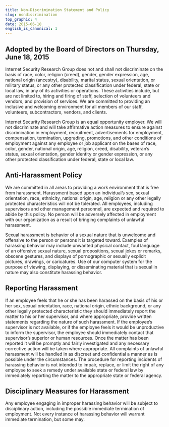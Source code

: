 ```yaml
---
title: Non-Discrimination Statement and Policy
slug: nondiscrimination
top_graphic: 4
date: 2015-06-18
english_is_canonical: 1
---
```


## Adopted by the Board of Directors on Thursday, June 18, 2015

Internet Security Research Group does not and shall not discriminate on the basis of race, color,
religion (creed), gender, gender expression, age, national origin (ancestry), disability, marital
status, sexual orientation, or military status, or any other protected classification under federal,
state or local law, in any of its activities or operations. These activities include, but are not
limited to, hiring and firing of staff, selection of volunteers and vendors, and provision of
services. We are committed to providing an inclusive and welcoming environment for all
members of our staff, volunteers, subcontractors, vendors, and clients.

Internet Security Research Group is an equal opportunity employer. We will not discriminate and
will take affirmative action measures to ensure against discrimination in employment,
recruitment, advertisements for employment, compensation, termination, upgrading, promotions,
and other conditions of employment against any employee or job applicant on the bases of race,
color, gender, national origin, age, religion, creed, disability, veteran’s status, sexual orientation,
gender identity or gender expression, or any other protected classification under federal, state or
local law.

## Anti-Harassment Policy

We are committed in all areas to providing a work environment that is free from harassment.
Harassment based upon an individual’s sex, sexual orientation, race, ethnicity, national origin,
age, religion or any other legally protected characteristics will not be tolerated. All employees,
including supervisors and other management personnel, are expected and required to abide by
this policy. No person will be adversely affected in employment with our organization as a result
of bringing complaints of unlawful harassment.

Sexual harassment is behavior of a sexual nature that is unwelcome and offensive to the person
or persons it is targeted toward. Examples of harassing behavior may include unwanted physical
contact, foul language of an offensive sexual nature, sexual propositions, sexual jokes or
remarks, obscene gestures, and displays of pornographic or sexually explicit pictures, drawings,
or caricatures. Use of our computer system for the purpose of viewing, displaying, or
disseminating material that is sexual in nature may also constitute harassing behavior.

## Reporting Harassment

If an employee feels that he or she has been harassed on the basis of his or her sex, sexual
orientation, race, national origin, ethnic background, or any other legally protected characteristic
they should immediately report the matter to his or her supervisor, and where appropriate,
provide written statements regarding the nature of such harassment. If the employee’s supervisor
is not available, or if the employee feels it would be unproductive to inform the supervisor, the
employee should immediately contact that supervisor’s superior or human resources. Once the 
matter has been reported it will be promptly and fairly investigated and any necessary corrective
action will be taken where appropriate. All complaints of unlawful harassment will be handled in
as discreet and confidential a manner as is possible under the circumstances. The procedure for
reporting incidents of harassing behavior is not intended to impair, replace, or limit the right of
any employee to seek a remedy under available state or federal law by immediately reporting the
matter to the appropriate state or federal agency.

## Disciplinary Measures for Harassment

Any employee engaging in improper harassing behavior will be subject to disciplinary action,
including the possible immediate termination of employment. Not every instance of harassing
behavior will warrant immediate termination, but some may.
